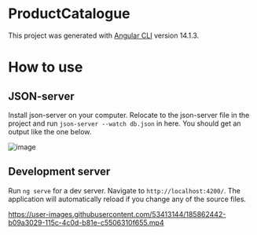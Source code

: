 # ProductCatalogue

This project was generated with [Angular CLI](https://github.com/angular/angular-cli) version 14.1.3.

# How to use

## JSON-server

Install json-server on your computer. Relocate to the json-server file in the project and run `json-server --watch db.json` in here. You should get an output like the one below.

![image](https://user-images.githubusercontent.com/53413144/185869983-e9df2648-7203-4c8c-a5b1-5cb7423033de.png)



## Development server

Run `ng serve` for a dev server. Navigate to `http://localhost:4200/`. The application will automatically reload if you change any of the source files.






https://user-images.githubusercontent.com/53413144/185862442-b09a3029-115c-4c0d-b81e-c5506310f655.mp4



